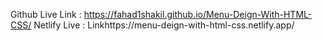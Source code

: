 Github Live Link : https://fahad1shakil.github.io/Menu-Deign-With-HTML-CSS/
Netlify Live :  Linkhttps://menu-deign-with-html-css.netlify.app/
